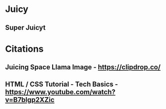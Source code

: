 # Juicy

## Super Juicyt

# Citations

## Juicing Space Llama Image - https://clipdrop.co/

## HTML / CSS Tutorial - Tech Basics - https://www.youtube.com/watch?v=B7blgp2XZic
